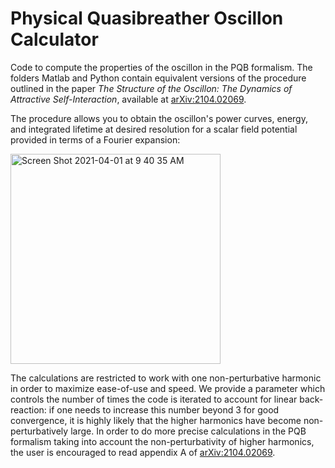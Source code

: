 # Physical Quasibreather Oscillon Calculator

Code to compute the properties of the oscillon in the PQB formalism. 
The folders Matlab and Python contain equivalent versions of the procedure outlined in the paper _The Structure of the Oscillon: The Dynamics of Attractive Self-Interaction_, available at [arXiv:2104.02069](https://arxiv.org/abs/2104.02069).

The procedure allows you to obtain the oscillon's power curves, energy, and integrated lifetime at desired resolution for a scalar field potential provided in terms of a Fourier expansion:

<img width="336" alt="Screen Shot 2021-04-01 at 9 40 35 AM" src="https://user-images.githubusercontent.com/53380799/113302674-514f4580-92ce-11eb-8f35-ce6b13e2553f.png">

The calculations are restricted to work with one non-perturbative harmonic in order to maximize ease-of-use and speed. We provide a parameter which controls the number of times the code is iterated to account for linear back-reaction: if one needs to increase this number beyond 3 for good convergence, it is highly likely that the higher harmonics have become non-perturbatively large. In order to do more precise calculations in the PQB formalism taking into account the non-perturbativity of higher harmonics, the user is encouraged to read appendix A of [arXiv:2104.02069](https://arxiv.org/abs/2104.02069).
